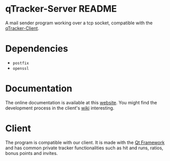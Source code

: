 # qTracker-Server README
A mail sender program working over a tcp socket, compatible with the [qTracker-Client](https://github.com/Feqzz/qTracker-Client).

# Dependencies
* `postfix`
* `openssl`

# Documentation
The online documentation is available at this [website](https://tarves.no/docs/QTracker-Server/). You might find the development process in 
the client's [wiki](https://github.com/Feqzz/qTracker-Client/wiki) interesting.

# Client
The program is compatible with our client. It is made with the [Qt Framework](https://www.qt.io/) and has common private tracker functionalities such as 
hit and runs, ratios, bonus points and invites.

